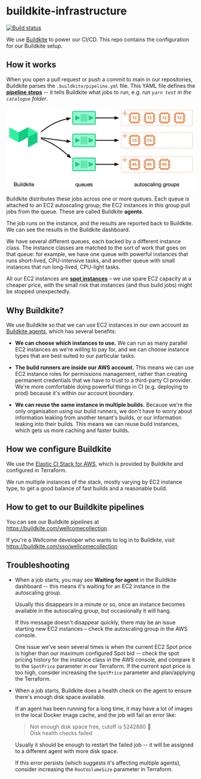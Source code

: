 # buildkite-infrastructure

[![Build status](https://badge.buildkite.com/8f0b5086f09a5fbd3405610566ac66b82ae90005b8268688b2.svg)](https://buildkite.com/wellcomecollection/buildkite-infrastructure)

We use [Buildkite] to power our CI/CD.
This repo contains the configuration for our Buildkite setup.

## How it works

When you open a pull request or push a commit to main in our repositories, Buildkite parses the `.buildkite/pipeline.yml` file.
This YAML file defines the **[pipeline steps]** -- it tells Buildkite what jobs to run, e.g. *run `yarn test` in the `catalogue` folder*.

![An architecture diagram for Buildkite. The Buildkite logo has three arrows coming from it to three queues (represented by green rectangles) -- this represents jobs being distributed to queues. There's then a single arrow from each queue to an autoscaling group containing instances (respresented by an orange rectangle with smaller orange squares inside).](./architecture.png)

Buildkite distributes these jobs across one or more queues.
Each queue is attached to an EC2 autoscaling group; the EC2 instances in this group pull jobs from the queue.
These are called Buildkite **agents**.

The job runs on the instance, and the results are reported back to Buildkite.
We can see the results in the Buildkite dashboard.

We have several different queues, each backed by a different instance class.
The instance classes are matched to the sort of work that goes on that queue: for example, we have one queue with powerful instances that runs short-lived, CPU-intensive tasks, and another queue with small instances that run long-lived, CPU-light tasks.

All our EC2 instances are **[spot instances]** – we use spare EC2 capacity at a cheaper price, with the small risk that instances (and thus build jobs) might be stopped unexpectedly.

[pipeline steps]: https://buildkite.com/docs/pipelines/defining-steps
[spot instances]: https://docs.aws.amazon.com/AWSEC2/latest/UserGuide/using-spot-instances.html



## Why Buildkite?

We use Buildkite so that we can use EC2 instances in our own account as [Buildkite agents][agents], which has several benefits:

*   **We can choose which instances to use.**
    We can run as many parallel EC2 instances as we're willing to pay for, and we can choose instance types that are best suited to our particular tasks.

*   **The build runners are inside our AWS account.**
    This means we can use EC2 instance roles for permissions management, rather than creating permanent credentials that we have to trust to a third-party CI provider.
    We're more comfortable doing powerful things in CI (e.g. deploying to prod) because it's within our account boundary.

*   **We can reuse the same instance in multiple builds.**
    Because we're the only organisation using our build runners, we don't have to worry about information leaking from another tenant's builds, or our information leaking into their builds.
    This means we can reuse build instances, which gets us more caching and faster builds.

[Buildkite]: https://buildkite.com/wellcomecollection
[agents]: https://buildkite.com/docs/agent/v3



## How we configure Buildkite

We use the [Elastic CI Stack for AWS][elastic_ci], which is provided by Buildkite and configured in Terraform.

We run multiple instances of the stack, mostly varying by EC2 instance type, to get a good balance of fast builds and a reasonable build.

[elastic_ci]: https://buildkite.com/docs/agent/v3/elastic-ci-aws/elastic-ci-stack-overview



## How to get to our Buildkite pipelines

You can see our Buildkite pipelines at <https://buildkite.com/wellcomecollection>.

If you're a Wellcome developer who wants to log in to Buildkite, visit <https://buildkite.com/sso/wellcomecollection>



## Troubleshooting

*   When a job starts, you may see **Waiting for agent** in the Buildkite dashboard -- this means it's waiting for an EC2 instance in the autoscaling group.

    Usually this disappears in a minute or so, once an instance becomes available in the autoscaling group, but occasionally it will hang.

    If this message doesn't disappear quickly, there may be an issue starting new EC2 instances – check the autoscaling group in the AWS console.

    One issue we've seen several times is when the current EC2 Spot price is higher than our maximum configured Spot bid -- check the spot pricing history for the instance class in the AWS console, and compare it to the `SpotPrice` parameter in our Terraform.
    If the current spot price is too high, consider increasing the `SpotPrice` parameter and plan/applying the Terraform.

*   When a job starts, Buildkite does a health check on the agent to ensure  there's enough disk space available.

    If an agent has been running for a long time, it may have a lot of images in the local Docker image cache, and the job will fail an error like:

    > Not enough disk space free, cutoff is 5242880 🚨<br/>
    > Disk health checks failed

    Usually it should be enough to restart the failed job -- it will be assigned to a different agent with more disk space.

    If this error persists (which suggests it's affecting multiple agents), consider increasing the `RootVolumeSize` parameter in Terraform.
